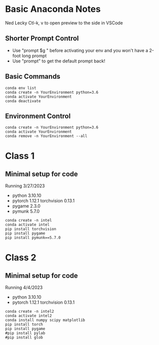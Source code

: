 # Basic Anaconda Notes
Ned Lecky
Ctl-k, v to open preview to the side in VSCode

## Shorter Prompt Control
  * Use "prompt $g " before activating your env and you won't have a 2-foot long prompt
  * Use "prompt" to get the default prompt back!

## Basic Commands
```
conda env list
conda create -n YourEnvironment python=3.6
conda activate YourEnvironment
conda deactivate
```

## Environment Control
```
conda create -n YourEnvironment python=3.6
conda activate YourEnvironment 
conda remove -n YourEnvironment --all
```

# Class 1
## Minimal setup for code
Running 3/27/2023
* python 3.10.10
* pytorch 1.12.1 torchvision 0.13.1
* pygame 2.3.0
* pymunk 5.7.0
```
conda create -n intel
conda activate intel
pip install torchvision
pip install pygame
pip install pymunk==5.7.0
```

# Class 2
## Minimal setup for code
Running 4/4/2023
* python 3.10.10
* pytorch 1.12.1 torchvision 0.13.1
```
conda create -n intel2
conda activate intel2
conda install numpy scipy matplotlib
pip install torch
pip install pygame
#pip install pylab
#pip install glob
```
